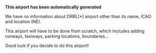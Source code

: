 **This airport has been automatically generated**

We have no information about DRRL[*] airport other than its name, ICAO and location (NE).

This airport will have to be done from scratch, which includes adding runways, taxiways, parking locations, boundaries...

Good luck if you decide to do this airport!